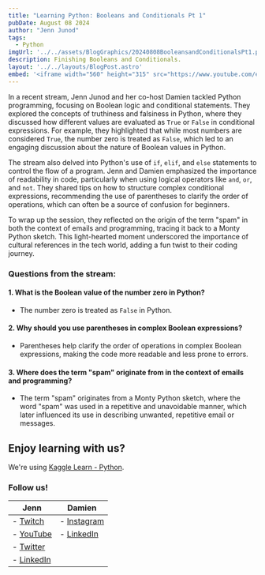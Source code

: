 ```yaml
---
title: "Learning Python: Booleans and Conditionals Pt 1"
pubDate: August 08 2024 
author: "Jenn Junod"
tags:
  - Python
imgUrl: '../../assets/BlogGraphics/20240808BooleansandConditionalsPt1.png'
description: Finishing Booleans and Conditionals. 
layout: '../../layouts/BlogPost.astro'
embed: '<iframe width="560" height="315" src="https://www.youtube.com/embed/59O8z2QQAKg?si=Xiu7vuvAQKjth_Y8" title="YouTube video player" frameborder="0" allow="accelerometer; autoplay; clipboard-write; encrypted-media; gyroscope; picture-in-picture; web-share" referrerpolicy="strict-origin-when-cross-origin" allowfullscreen></iframe>'
---
```

In a recent stream, Jenn Junod and her co-host Damien tackled Python programming, focusing on Boolean logic and conditional statements. They explored the concepts of truthiness and falsiness in Python, where they discussed how different values are evaluated as `True` or `False` in conditional expressions. For example, they highlighted that while most numbers are considered `True`, the number zero is treated as `False`, which led to an engaging discussion about the nature of Boolean values in Python.

The stream also delved into Python's use of `if`, `elif`, and `else` statements to control the flow of a program. Jenn and Damien emphasized the importance of readability in code, particularly when using logical operators like `and`, `or`, and `not`. They shared tips on how to structure complex conditional expressions, recommending the use of parentheses to clarify the order of operations, which can often be a source of confusion for beginners.

To wrap up the session, they reflected on the origin of the term "spam" in both the context of emails and programming, tracing it back to a Monty Python sketch. This light-hearted moment underscored the importance of cultural references in the tech world, adding a fun twist to their coding journey.

### Questions from the stream:

#### 1. What is the Boolean value of the number zero in Python?

- The number zero is treated as `False` in Python.

#### 2. Why should you use parentheses in complex Boolean expressions?

- Parentheses help clarify the order of operations in complex Boolean expressions, making the code more readable and less prone to errors.

#### 3. Where does the term "spam" originate from in the context of emails and programming?

- The term "spam" originates from a Monty Python sketch, where the word "spam" was used in a repetitive and unavoidable manner, which later influenced its use in describing unwanted, repetitive email or messages.

## Enjoy learning with us?

We're using [Kaggle Learn - Python](https://www.kaggle.com/learn/python).
### Follow us!

| **Jenn**                                                                                                                                  | **Damien**                                                                        |
|-------------------------------------------------------------------------------------------------------------------------------------------|-----------------------------------------------------------------------------------|
| - [Twitch](https://www.twitch.tv/jennjunod)                                                                                               | - [Instagram](https://www.instagram.com/bboyjamba/)                               |
| - [YouTube](https://www.youtube.com/@jennjunod)                                                                                           | - [LinkedIn](https://www.linkedin.com/in/damienhale/)                             |
| - [Twitter](https://x.com/JennJunod)                                                                                                      |                                                                                   |
| - [LinkedIn](https://www.linkedin.com/in/jennjunod/)                                                                                      |                                                                                   |
